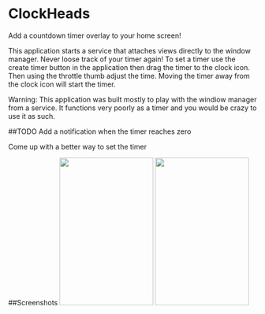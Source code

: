 # ClockHeads

Add a countdown timer overlay to your home screen!

This application starts a service that attaches views directly to the window manager. Never loose track of your timer again! To set a timer use the create timer button in the application then drag the timer to the clock icon.  Then using the throttle thumb adjust the time. Moving the timer away from the clock icon will start the timer.

Warning: This application was built mostly to play with the windiow manager from a service.  It functions very poorly as a timer and you would be crazy to use it as such.

##TODO
Add a notification when the timer reaches zero

Come up with a better way to set the timer

##Screenshots
<img src="http://i.imgur.com/9IiF8bm.png" width="190" height="300" />
<img src="http://i.imgur.com/u6eMc3L.jpg =100x20" width="190" height="300" />
